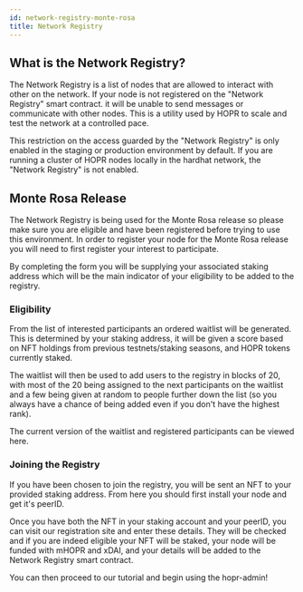```yaml
---
id: network-registry-monte-rosa
title: Network Registry
---
```


## What is the Network Registry?

The Network Registry is a list of nodes that are allowed to interact with other on the network. If your node is not registered on the "Network Registry" smart contract. it will be unable to send messages or communicate with other nodes. This is a utility used by HOPR to scale and test the network at a controlled pace. 

This restriction on the access guarded by the "Network Registry" is only enabled in the staging or production environment by default. If you are running a cluster of HOPR nodes locally in the hardhat network, the "Network Registry" is not enabled. 

## Monte Rosa Release

The Network Registry is being used for the Monte Rosa release so please make sure you are eligible and have been registered before trying to use this environment. In order to register your node for the Monte Rosa release you will need to first register your interest to participate.

By completing the form you will be supplying your associated staking address which will be the main indicator of your eligibility to be added to the registry. 

### Eligibility

From the list of interested participants an ordered waitlist will be generated. This is determined by your staking address, it will be given a score based on NFT holdings from previous testnets/staking seasons, and HOPR tokens currently staked. 

The waitlist will then be used to add users to the registry in blocks of 20, with most of the 20 being assigned to the next participants on the waitlist and a few being given at random to people further down the list (so you always have a chance of being added even if you don't have the highest rank).

The current version of the waitlist and registered participants can be viewed here.

### Joining the Registry

If you have been chosen to join the registry, you will be sent an NFT to your provided staking address. From here you should first install your node and get it's peerID. 

Once you have both the NFT in your staking account and your peerID, you can visit our registration site and enter these details. They will be checked and if you are indeed eligible your NFT will be staked, your node will be funded with mHOPR and xDAI, and your details will be added to the Network Registry smart contract.

You can then proceed to our tutorial and begin using the hopr-admin!
